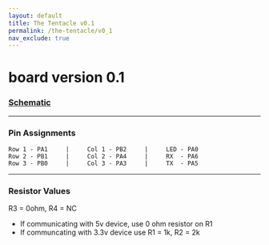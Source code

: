 ```yaml
---
layout: default
title: The Tentacle v0.1
permalink: /the-tentacle/v0_1
nav_exclude: true
---
```

# board version 0.1

### [Schematic](docs/the-tentacle-v0.1.pdf)

-----

### Pin Assignments

    Row 1 - PA1     |     Col 1 - PB2     |     LED - PA0
    Row 2 - PB1     |     Col 2 - PA4     |     RX  - PA6
    Row 3 - PB0     |     Col 3 - PA3     |     TX  - PA5

-----

### Resistor Values

R3 = 0ohm, R4 = NC
- If communicating with 5v device, use 0 ohm resistor on R1
- If communcating with 3.3v device use R1 = 1k, R2 = 2k